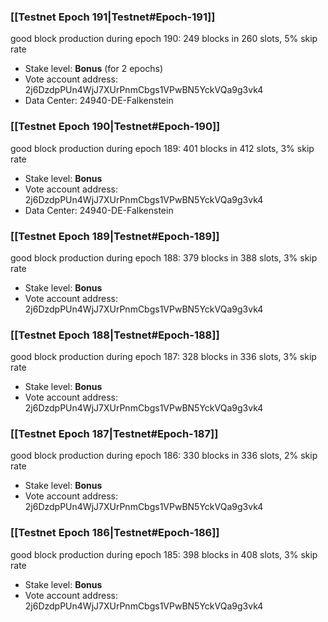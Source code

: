 ### [[Testnet Epoch 191|Testnet#Epoch-191]]
good block production during epoch 190: 249 blocks in 260 slots, 5% skip rate
* Stake level: **Bonus** (for 2 epochs)
* Vote account address: 2j6DzdpPUn4WjJ7XUrPnmCbgs1VPwBN5YckVQa9g3vk4
* Data Center: 24940-DE-Falkenstein
### [[Testnet Epoch 190|Testnet#Epoch-190]]
good block production during epoch 189: 401 blocks in 412 slots, 3% skip rate
* Stake level: **Bonus**
* Vote account address: 2j6DzdpPUn4WjJ7XUrPnmCbgs1VPwBN5YckVQa9g3vk4
* Data Center: 24940-DE-Falkenstein
### [[Testnet Epoch 189|Testnet#Epoch-189]]
good block production during epoch 188: 379 blocks in 388 slots, 3% skip rate
* Stake level: **Bonus**
* Vote account address: 2j6DzdpPUn4WjJ7XUrPnmCbgs1VPwBN5YckVQa9g3vk4
### [[Testnet Epoch 188|Testnet#Epoch-188]]
good block production during epoch 187: 328 blocks in 336 slots, 3% skip rate
* Stake level: **Bonus**
* Vote account address: 2j6DzdpPUn4WjJ7XUrPnmCbgs1VPwBN5YckVQa9g3vk4
### [[Testnet Epoch 187|Testnet#Epoch-187]]
good block production during epoch 186: 330 blocks in 336 slots, 2% skip rate
* Stake level: **Bonus**
* Vote account address: 2j6DzdpPUn4WjJ7XUrPnmCbgs1VPwBN5YckVQa9g3vk4
### [[Testnet Epoch 186|Testnet#Epoch-186]]
good block production during epoch 185: 398 blocks in 408 slots, 3% skip rate
* Stake level: **Bonus**
* Vote account address: 2j6DzdpPUn4WjJ7XUrPnmCbgs1VPwBN5YckVQa9g3vk4